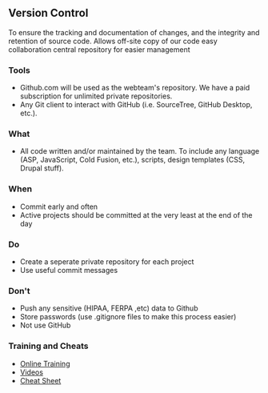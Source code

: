 ## Version Control
To ensure the tracking and documentation of changes, and the integrity and retention of source code.
  Allows 
    off-site copy of our code
    easy collaboration
    central repository for easier management
  
### Tools
- Github.com will be used as the webteam's repository.  We have a paid subscription for unlimited private repositories.
- Any Git client to interact with GitHub (i.e. SourceTree, GitHub Desktop, etc.).

### What
- All code written and/or maintained by the team.  To include any language (ASP, JavaScript, Cold Fusion, etc.), scripts, design templates (CSS, Drupal stuff).

### When
- Commit early and often
- Active projects should be committed at the very least at the end of the day

### Do
- Create a seperate private repository for each project
- Use useful commit messages

### Don't
- Push any sensitive (HIPAA, FERPA ,etc) data to Github
- Store passwords (use .gitignore files to make this process easier)
- Not use GitHub

### Training and Cheats
- [Online Training](https://services.github.com/on-demand/)
- [Videos](https://www.youtube.com/user/GitHubGuides)
- [Cheat Sheet](https://education.github.com/git-cheat-sheet-education.pdf)


